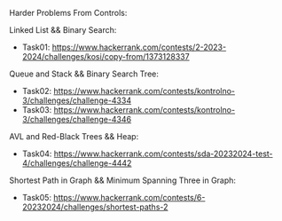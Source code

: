 Harder Problems From Controls:

Linked List && Binary Search:
- Task01: https://www.hackerrank.com/contests/2-2023-2024/challenges/kosi/copy-from/1373128337

Queue and Stack && Binary Search Tree:
- Task02: https://www.hackerrank.com/contests/kontrolno-3/challenges/challenge-4334
- Task03: https://www.hackerrank.com/contests/kontrolno-3/challenges/challenge-4346

AVL and Red-Black Trees && Heap:
- Task04: https://www.hackerrank.com/contests/sda-20232024-test-4/challenges/challenge-4442

Shortest Path in Graph && Minimum Spanning Three in Graph:
- Task05: https://www.hackerrank.com/contests/6-20232024/challenges/shortest-paths-2
